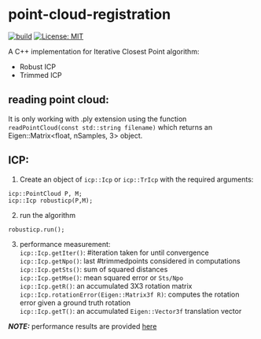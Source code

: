 # point-cloud-registration
[![build](https://github.com/SohilZidan/point-cloud-registration/actions/workflows/cmake.yml/badge.svg)](https://github.com/SohilZidan/point-cloud-registration/actions/workflows/cmake.yml) [![License: MIT](https://img.shields.io/badge/License-MIT-blue.svg)](https://opensource.org/licenses/MIT)

A C++ implementation for Iterative Closest Point algorithm:  
* Robust ICP
* Trimmed ICP

## reading point cloud:  
It is only working with .ply extension using the function `readPointCloud(const std::string filename)` which returns an Eigen::Matrix<float, nSamples, 3> object.

## ICP:
1. Create an object of `icp::Icp` or `icp::TrIcp` with the required arguments:  
```
icp::PointCloud P, M;  
icp::Icp robusticp(P,M);  
```
2. run the algorithm  
```
robusticp.run();
```
3. performance measurement:  
`icp::Icp.getIter()`: #iteration taken for until convergence  
`icp::Icp.getNpo()`: last #trimmedpoints considered in computations  
`icp::Icp.getSts()`: sum of squared distances  
`icp::Icp.getMse()`: mean squared error or `Sts/Npo`  
`icp::Icp.getR()`: an accumulated 3X3 rotation matrix  
`icp::Icp.rotationError(Eigen::Matrix3f R)`: computes the rotation error given a ground truth rotation  
`icp::Icp.getT()`: an accumulated `Eigen::Vector3f` translation vector  

**_NOTE:_** performance results are provided [here](https://github.com/SohilZidan/point-cloud-registration/blob/master/results/results.md)
